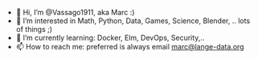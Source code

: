 - 👋 Hi, I’m @Vassago1911, aka Marc :)
- 👀 I’m interested in Math, Python, Data, Games, Science, Blender, .. lots of things ;)
- 🌱 I’m currently learning: Docker, Elm, DevOps, Security,..
- 📫 How to reach me: preferred is always email marc@lange-data.org

<!---
Vassago1911/Vassago1911 is a ✨ special ✨ repository because its `README.md` (this file) appears on your GitHub profile.
You can click the Preview link to take a look at your changes.
--->
